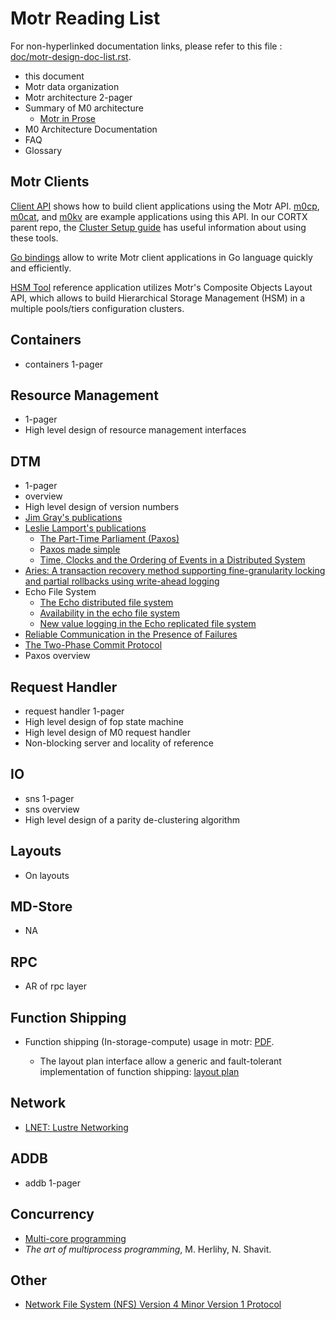 Motr Reading List
=================

For non-hyperlinked documentation links, please refer to this file : [doc/motr-design-doc-list.rst](motr-design-doc-list.rst).

* this document
* Motr data organization
* Motr architecture 2-pager
* Summary of M0 architecture
   * [Motr in Prose](motr-in-prose.md)
* M0 Architecture Documentation
* FAQ
* Glossary

Motr Clients
------------
[Client API](../motr/client.h) shows how to build client applications using the Motr API.  [m0cp](../motr/st/utils/copy.c), [m0cat](../motr/st/utils/cat.c), and [m0kv](../motr/m0kv) are example applications using this API.  In our CORTX parent repo, the [Cluster Setup guide](https://github.com/Seagate/cortx/blob/main/doc/Cluster_Setup.md) has useful information about using these tools.

[Go bindings](../bindings/go) allow to write Motr client applications in Go language quickly and efficiently.

[HSM Tool](../hsm) reference application utilizes Motr's Composite Objects Layout API, which allows to build Hierarchical Storage Management (HSM) in a multiple pools/tiers configuration clusters.

Containers
----------

* containers 1-pager

Resource Management
-------------------

* 1-pager
* High level design of resource management interfaces

DTM
---

* 1-pager
* overview
* High level design of version numbers
* [Jim Gray's publications](http://research.microsoft.com/en-us/um/people/gray/)
* [Leslie Lamport's publications](http://research.microsoft.com/en-us/um/people/lamport/pubs/pubs.html)
    - [The Part-Time Parliament (Paxos)](http://research.microsoft.com/en-us/um/people/lamport/pubs/pubs.html#lamport-paxos)
    - [Paxos made simple](http://research.microsoft.com/en-us/um/people/lamport/pubs/pubs.html#paxos-simple)
    - [Time, Clocks and the Ordering of Events in a Distributed System](http://research.microsoft.com/en-us/um/people/lamport/pubs/pubs.html#time-clocks)
* [Aries: A transaction recovery method supporting fine-granularity locking and partial rollbacks using write-ahead logging](http://citeseerx.ist.psu.edu/viewdoc/summary?doi=10.1.1.109.2480)
* Echo File System
    - [The Echo distributed file system](http://www.hpl.hp.com/techreports/Compaq-DEC/SRC-RR-111.html)
    - [Availability in the echo file system](http://www.hpl.hp.com/techreports/Compaq-DEC/SRC-RR-112.html)
    - [New value logging in the Echo replicated file system](http://www.hpl.hp.com/techreports/Compaq-DEC/SRC-RR-104.html)
* [Reliable Communication in the Presence of Failures](http://ksuseer1.ist.psu.edu/viewdoc/summary?doi=10.1.1.106.6258)
* [The Two-Phase Commit Protocol](http://ei.cs.vt.edu/~cs5204/sp99/distributedDBMS/duckett/tpcp.html)
* Paxos overview

Request Handler
---------------

* request handler 1-pager
* High level design of fop state machine
* High level design of M0 request handler
* Non-blocking server and locality of reference

IO
--

* sns 1-pager
* sns overview
* High level design of a parity de-clustering algorithm

Layouts
-------

* On layouts

MD-Store
--------

* NA

RPC
---

* AR of rpc layer

Function Shipping
---

* Function shipping (In-storage-compute) usage in motr: [PDF](PDF/motr_function_shipping.pdf).

  * The layout plan interface allow a generic and fault-tolerant implementation of function shipping: [layout plan](https://github.com/Seagate/cortx-motr/blob/main/layout/layout.h)


Network
-------

* [LNET: Lustre Networking](http://wiki.lustre.org/lid/ulfi/ulfi_lnet.html)


ADDB
----

* addb 1-pager

Concurrency
-----------

* [Multi-core programming](http://www.cl.cam.ac.uk/~mgk25/u../teaching/1112/R204/slides-tharris.pdf)
* _The art of multiprocess programming_, M. Herlihy, N. Shavit.

Other
-----

* [Network File System (NFS) Version 4 Minor Version 1 Protocol](http://tools.ietf.org/html/rfc5661)

